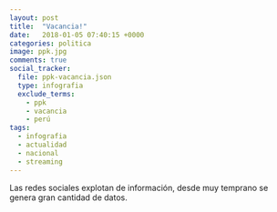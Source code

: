```yaml
---
layout: post
title:  "Vacancia!"
date:   2018-01-05 07:40:15 +0000
categories: politica
image: ppk.jpg
comments: true
social_tracker:
  file: ppk-vacancia.json
  type: infografia
  exclude_terms:
    - ppk
    - vacancia
    - perú
tags:
  - infografia
  - actualidad
  - nacional
  - streaming
---
```


Las redes sociales explotan de información, desde muy temprano se genera gran cantidad de datos.
